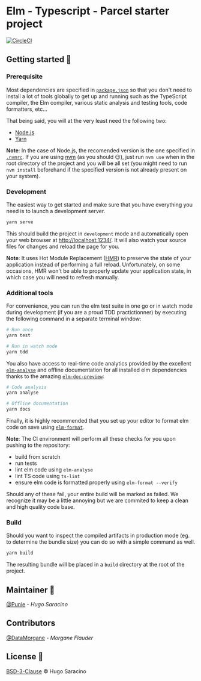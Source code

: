 # Elm - Typescript - Parcel starter project

[![CircleCI](https://circleci.com/gh/Punie/elm-typescript-starter/tree/master.svg?style=svg)](https://circleci.com/gh/Punie/elm-typescript-starter/tree/master)

## Getting started :rocket:

### Prerequisite

Most dependencies are specified in [`package.json`](package.json) so that you don't need to install a lot of tools globally to get up and running such as the TypeScript compiler, the Elm compiler, various static analysis and testing tools, code formatters, etc...

That being said, you will at the very least need the following two:

- [Node.js](https://nodejs.org/)
- [Yarn](https://yarnpkg.com/lang/en/)

**Note**: In the case of Node.js, the recomended version is the one specified in [`.nvmrc`](.nvmrc). If you are using [nvm](https://github.com/creationix/nvm) (as you should :wink:), just run `nvm use` when in the root directory of the project and you will be all set (you might need to run `nvm install` beforehand if the specified version is not already present on your system).

### Development

The easiest way to get started and make sure that you have everything you need is to launch a development server.

```sh
yarn serve
```

This should build the project in `development` mode and automatically open your web browser at [http://localhost:1234/](http://localhost:1234/). It will also watch your source files for changes and reload the page for you.

**Note**: It uses Hot Module Replacement ([HMR](https://parceljs.org/hmr.html)) to preserve the state of your application instead of performing a full reload. Unfortunately, on some occasions, HMR won't be able to properly update your application state, in which case you will need to refresh manually.

### Additional tools

For convenience, you can run the elm test suite in one go or in watch mode during development (if you are a proud TDD practictionner) by executing the following command in a separate terminal window:

```sh
# Run once
yarn test

# Run in watch mode
yarn tdd
```

You also have access to real-time code analytics provided by the excellent [`elm-analyse`](https://github.com/stil4m/elm-analyse) and offline documentation for all installed elm dependencies thanks to the amazing [`elm-doc-preview`](https://github.com/dmy/elm-doc-preview):

```sh
# Code analysis
yarn analyse

# Offline documentation
yarn docs
```

Finally, it is highly recommended that you set up your editor to format elm code on save using [`elm-format`](https://github.com/avh4/elm-format).

**Note**: The CI environment will perform all these checks for you upon pushing to the repository:

- build from scratch
- run tests
- lint elm code using `elm-analyse`
- lint TS code using `ts-lint`
- ensure elm code is formatted properly using `elm-format --verify`

Should any of these fail, your entire build will be marked as failed. We recognize it may be a little annoying but we are commited to keep a clean and high quality code base.

### Build

Should you want to inspect the compiled artifacts in production mode (eg. to determine the bundle size) you can do so with a simple command as well.

```sh
yarn build
```

The resulting bundle will be placed in a `build` directory at the root of the project.

## Maintainer :busts_in_silhouette:

[@Punie](https://github.com/Punie) - _Hugo Saracino_

## Contributors

[@DataMorgane](https://github.com/DataMorgane) - _Morgane Flauder_

## License :page_facing_up:

[BSD-3-Clause](LICENSE) :copyright: Hugo Saracino
